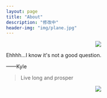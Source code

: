 ```yaml
---
layout: page
title: "About"
description: "修改中"
header-img: "img/plane.jpg"
---
```


<center>
    <p><img src="http://dreamofbook.qiniudn.com/Zero.png" align="center"></p>
</center>

Ehhhh...I know it's not a good question.


——Kyle


> Live long and prosper

<center>
    <p><img src="http://dreamofbook.qiniudn.com/hacker.png" align="center"></p>
</center>

